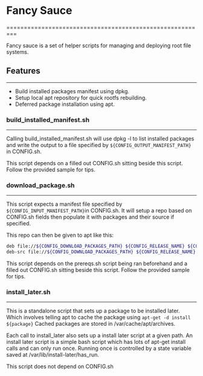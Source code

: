 # Fancy Sauce
=========================================================

Fancy sauce is a set of helper scripts for managing and deploying root file systems.


## Features
---------------------------------------------------------

- Build installed packages manifest using dpkg.
- Setup local apt repository for quick rootfs rebuilding.
- Deferred package installation using apt.


### build_installed_manifest.sh
---------------------------------------------------------

Calling build_installed_manifest.sh will use dpkg -l to list installed packages and write the output to a file specified by `${CONFIG_OUTPUT_MANIFEST_PATH}` in CONFIG.sh.

This script depends on a filled out CONFIG.sh sitting beside this script.
Follow the provided sample for tips.


### download_package.sh
---------------------------------------------------------

This script expects a manifest file specified by `${CONFIG_INPUT_MANIFEST_PATH}`in CONFIG.sh.
It will setup a repo based on CONFIG.sh fields then populate it with packages and their source if specified.

This repo can then be given to apt like this:

``` bash
deb file://${CONFIG_DOWNLOAD_PACKAGES_PATH} ${CONFIG_RELEASE_NAME} ${CONFIG_PACKAGES_SECTION_NAME}
deb-src file://${CONFIG_DOWNLOAD_PACKAGES_PATH} ${CONFIG_RELEASE_NAME} ${CONFIG_PACKAGES_SECTION_NAME}
```

This script depends on the prereqs.sh script being ran beforehand and a filled out CONFIG.sh sitting beside this script.
Follow the provided sample for tips.


### install_later.sh
---------------------------------------------------------

This is a standalone script that sets up a package to be installed later.
Which involves telling apt to cache the package using `apt-get -d install ${package}`
Cached packages are stored in /var/cache/apt/archives.

Each call to install_later also sets up a install later script at a given path.
An install later script is a simple bash script which has lots of apt-get install calls and
can only run once. Running once is controlled by a state variable saved at /var/lib/install-later/has_run.

This script does not depend on CONFIG.sh
